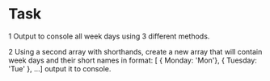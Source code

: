 # Task

1 Output to console all week days using 3 different methods.

2 Using a second array with shorthands, create a new array that will contain week days and their short names in format:
[ { Monday: 'Mon'}, { Tuesday: 'Tue' }, ...]
output it to console.
